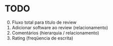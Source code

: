 TODO
====

0. Fluxo total para titulo de review 
1. Adicionar software ao review (relacionamento)
2. Comentários (hierarquia / relacionamento)
2. Rating (freqüencia de escrita)